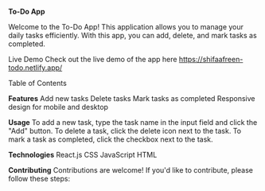 
**To-Do App**

Welcome to the To-Do App! This application allows you to manage your daily tasks efficiently. With this app, you can add, delete, and mark tasks as completed.

Live Demo
Check out the live demo of the app here https://shifaafreen-todo.netlify.app/

Table of Contents

**Features**
Add new tasks
Delete tasks
Mark tasks as completed
Responsive design for mobile and desktop

**Usage**
To add a new task, type the task name in the input field and click the "Add" button.
To delete a task, click the delete icon next to the task.
To mark a task as completed, click the checkbox next to the task.

**Technologies**
React.js
CSS
JavaScript
HTML

**Contributing**
Contributions are welcome! If you'd like to contribute, please follow these steps:
